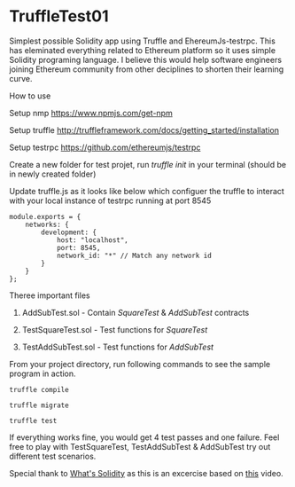 # TruffleTest01
Simplest possible Solidity app using Truffle and EhereumJs-testrpc. This has eleminated everything related to Ethereum platform so it uses simple Solidity programing language. I believe this would help software engineers joining Ethereum community from other deciplines to shorten their learning curve.

How to use

Setup nmp
https://www.npmjs.com/get-npm

Setup truffle
http://truffleframework.com/docs/getting_started/installation

Setup testrpc
https://github.com/ethereumjs/testrpc

Create a new folder for test projet, run _truffle init_ in your terminal (should be in newly created folder)

Update truffle.js as it looks like below which configuer the truffle to interact with your local instance of testrpc running at port 8545
```
module.exports = {
    networks: {
        development: {
            host: "localhost",
            port: 8545,
            network_id: "*" // Match any network id
        }
    }
};
```

Theree important files

1. AddSubTest.sol - Contain _SquareTest_ & _AddSubTest_ contracts

2. TestSquareTest.sol - Test functions for _SquareTest_
3. TestAddSubTest.sol - Test functions for _AddSubTest_

From your project directory, run following commands to see the sample program in action.

```
truffle compile
```
```
truffle migrate
```
```
truffle test
```

If everything works fine, you would get 4 test passes and one failure. Feel free to play with TestSquareTest,  TestAddSubTest & AddSubTest try out different test scenarios. 

Special thank to [What's Solidity](https://www.youtube.com/channel/UCaWes1eWQ9TbzA695gl_PtA) as this is an excercise based on [this](https://www.youtube.com/watch?v=YcTSilIfih0) video. 
